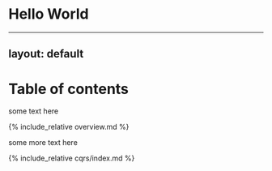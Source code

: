 # Hello World

---
layout: default
---

Table of contents
=================


some text here

{% include_relative overview.md %}

some more text here

{% include_relative cqrs/index.md %}